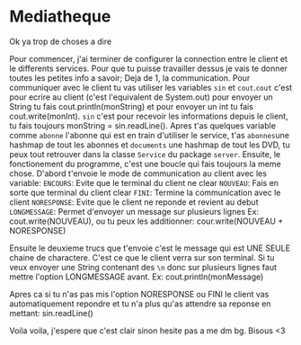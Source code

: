 # Mediatheque
Ok ya trop de choses a dire

Pour commencer, j'ai terminer de configurer la connection entre le client et le differents services.
Pour que tu puisse travailler dessus je vais te donner toutes les petites info a savoir;
Deja de 1, la communication. Pour communiquer avec le client tu vas utiliser les variables
`sin` et `cout`.`cout` c'est pour ecrire au client (c'est l'equivalent de System.out)
pour envoyer un String tu fais cout.println(monString) et pour envoyer un int tu fais cout.write(monInt).
`sin` c'est pour recevoir les informations depuis le client, tu fais toujours monString = sin.readLine().
Apres t'as quelques variable comme `abonne` l'abonne qui est en train d'utiliser le service, t'as `abonnes`une hashmap de tout les abonnes et `documents` une hashmap de tout les DVD, tu peux tout retrouver dans la classe `Service` du package `server`.
Ensuite, le fonctionement du programme, c'est une boucle qui fais toujours la meme chose. D'abord t'envoie le mode de communication au client avec les variable:
`ENCOURS`: Evite que le terminal du client ne clear
`NOUVEAU`: Fais en sorte que terminal du client clear
`FINI`: Termine la communication avec le client
`NORESPONSE`: Evite que le client ne reponde et revient au debut
`LONGMESSAGE`: Permet d'envoyer un message sur plusieurs lignes
Ex: cout.write(NOUVEAU), ou tu peux les additionner: cour.write(NOUVEAU + NORESPONSE)

Ensuite le deuxieme trucs que t'envoie c'est le message qui est UNE SEULE chaine de charactere. C'est ce que le client verra sur son terminal.
Si tu veux envoyer une String contenant des `\n` donc sur plusieurs lignes faut mettre l'option LONGMESSAGE avant.
Ex: cout.println(monMessage)

Apres ca si tu n'as pas mis l'option NORESPONSE ou FINI le client vas automatiquement repondre et tu n'a plus qu'as attendre sa reponse en mettant: sin.readLine()

Voila voila, j'espere que c'est clair sinon hesite pas a me dm bg. Bisous <3
